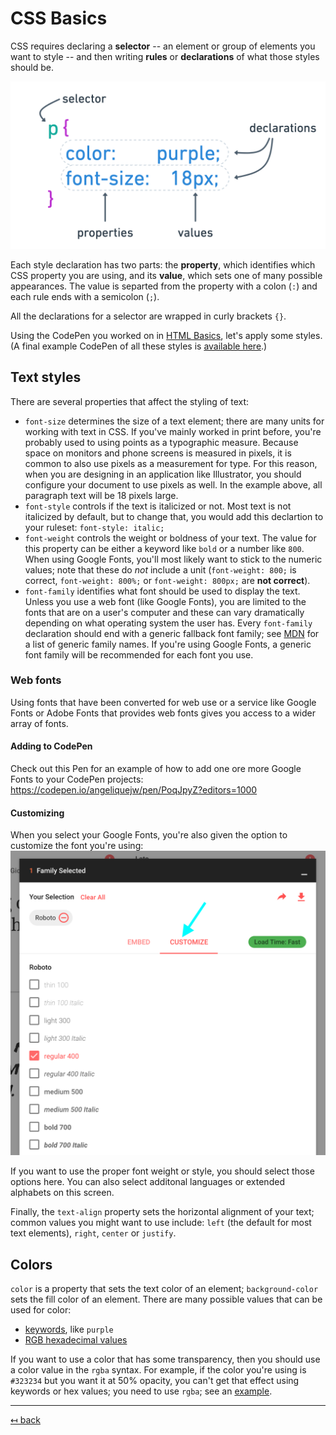 # CSS Basics

CSS requires declaring a **selector** -- an element or group of elements you want to style -- and then writing **rules** or **declarations** of what those styles should be.

![What CSS looks like](img/css-ruleset.png)

Each style declaration has two parts:  the **property**, which identifies which CSS property you are using, and its **value**, which sets one of many possible appearances. The value is separted from the property with a colon (`:`) and each rule ends with a semicolon (`;`).

All the declarations for a selector are wrapped in curly brackets `{}`.

Using the CodePen you worked on in [HTML Basics](html-basics.md), let's apply some styles.  (A final example CodePen of all these styles is [available here](https://codepen.io/angeliquejw/pen/oNXppzo?editors=0100).)

## Text styles

There are several properties that affect the styling of text:

- `font-size` determines the size of a text element; there are many units for working with text in CSS. If you've mainly worked in print before, you're probably used to using points as a typographic measure. Because space on monitors and phone screens is measured in pixels, it is common to also use pixels as a measurement for type. For this reason, when you are designing in an application like Illustrator, you should configure your document to use pixels as well. In the example above, all paragraph text will be 18 pixels large.
- `font-style` controls if the text is italicized or not. Most text is not italicized by default, but to change that, you would add this declartion to your ruleset: `font-style: italic;`
- `font-weight` controls the weight or boldness of your text. The value for this property can be either a keyword like `bold` or a number like `800`. When using Google Fonts, you'll most likely want to stick to the numeric values; note that these do _not_ include a unit (`font-weight: 800;` is correct, `font-weight: 800%;` or `font-weight: 800px;` are **not correct**).
- `font-family` identifies what font should be used to display the text. Unless you use a web font (like Google Fonts), you are limited to the fonts that are on a user's computer and these can vary dramatically depending on what operating system the user has. Every `font-family` declaration should end with a generic fallback font family; see [MDN](https://developer.mozilla.org/en-US/docs/Web/CSS/font-family#Syntax) for a list of generic family names. If you're using Google Fonts, a generic font family will be recommended for each font you use.

### Web fonts
Using fonts that have been converted for web use or a service like Google Fonts or Adobe Fonts that provides web fonts gives you access to a wider array of fonts.

#### Adding to CodePen
Check out this Pen for an example of how to add one ore more Google Fonts to your CodePen projects: https://codepen.io/angeliquejw/pen/PoqJpyZ?editors=1000

#### Customizing
When you select your Google Fonts, you're also given the option to customize the font you're using:
![Customize options](img/google-fonts-customize.png)

If you want to use the proper font weight or style, you should select those options here. You can also select additonal languages or extended alphabets on this screen.

Finally, the `text-align` property sets the horizontal alignment of your text; common values you might want to use include: `left` (the default for most text elements), `right`, `center` or `justify`.

## Colors

`color` is a property that sets the text color of an element; `background-color` sets the fill color of an element. There are many possible values that can be used for color:

- [keywords](https://developer.mozilla.org/en-US/docs/Web/CSS/color_value#Color_keywords), like `purple` 
- [RGB hexadecimal values](https://codepen.io/joshonweb/full/byLzQG)

If you want to use a color that has some transparency, then you should use a color value in the `rgba` syntax. For example, if the color you're using is `#323234` but you want it at 50% opacity, you can't get that effect using keywords or hex values; you need to use `rgba`; see an [example](https://codepen.io/angeliquejw/pen/jOPGRKy?editors=1000).

---

[↤ back](README.md#table-of-contents)
